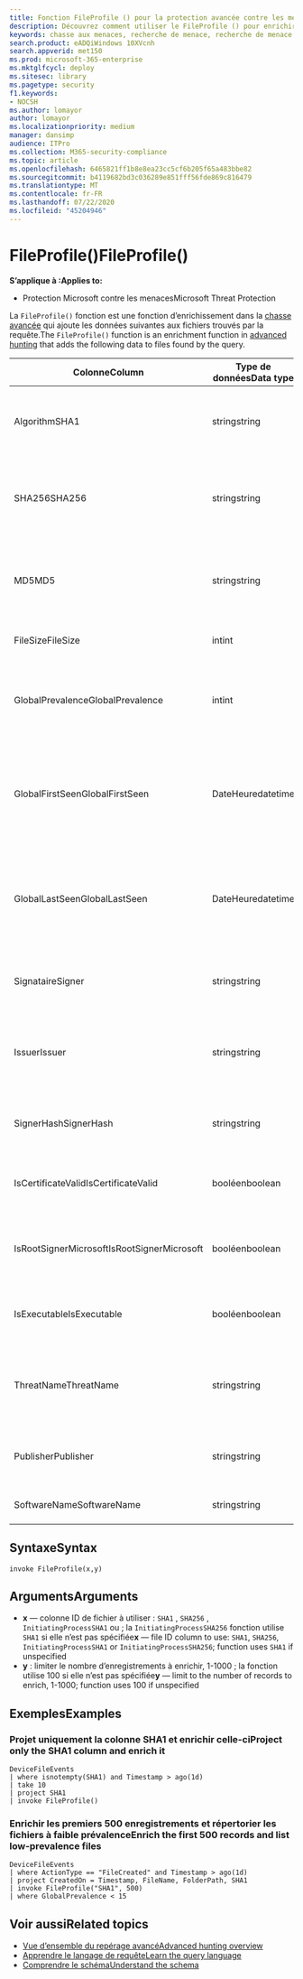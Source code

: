 ```yaml
---
title: Fonction FileProfile () pour la protection avancée contre les menaces Microsoft
description: Découvrez comment utiliser le FileProfile () pour enrichir les informations sur les fichiers dans les résultats de la recherche avancée de la chasse
keywords: chasse aux menaces, recherche de menace, recherche de menace informatique, protection contre les menaces Microsoft, Microsoft 365, MTP, M365, recherche, requête, télémétrie, référence de schéma, Kusto, FileProfile, profil de fichier, fonction, enrichissement
search.product: eADQiWindows 10XVcnh
search.appverid: met150
ms.prod: microsoft-365-enterprise
ms.mktglfcycl: deploy
ms.sitesec: library
ms.pagetype: security
f1.keywords:
- NOCSH
ms.author: lomayor
author: lomayor
ms.localizationpriority: medium
manager: dansimp
audience: ITPro
ms.collection: M365-security-compliance
ms.topic: article
ms.openlocfilehash: 6465821ff1b8e8ea23cc5cf6b205f65a483bbe82
ms.sourcegitcommit: b4119682bd3c036289e851fff56fde869c816479
ms.translationtype: MT
ms.contentlocale: fr-FR
ms.lasthandoff: 07/22/2020
ms.locfileid: "45204946"
---
```

# <a name="fileprofile"></a><span data-ttu-id="4d8cc-104">FileProfile()</span><span class="sxs-lookup"><span data-stu-id="4d8cc-104">FileProfile()</span></span>

<span data-ttu-id="4d8cc-105">**S’applique à :**</span><span class="sxs-lookup"><span data-stu-id="4d8cc-105">**Applies to:**</span></span>
- <span data-ttu-id="4d8cc-106">Protection Microsoft contre les menaces</span><span class="sxs-lookup"><span data-stu-id="4d8cc-106">Microsoft Threat Protection</span></span>

<span data-ttu-id="4d8cc-107">La `FileProfile()` fonction est une fonction d’enrichissement dans la [chasse avancée](advanced-hunting-overview.md) qui ajoute les données suivantes aux fichiers trouvés par la requête.</span><span class="sxs-lookup"><span data-stu-id="4d8cc-107">The `FileProfile()` function is an enrichment function in [advanced hunting](advanced-hunting-overview.md) that adds the following data to files found by the query.</span></span>

| <span data-ttu-id="4d8cc-108">Colonne</span><span class="sxs-lookup"><span data-stu-id="4d8cc-108">Column</span></span> | <span data-ttu-id="4d8cc-109">Type de données</span><span class="sxs-lookup"><span data-stu-id="4d8cc-109">Data type</span></span> | <span data-ttu-id="4d8cc-110">Description</span><span class="sxs-lookup"><span data-stu-id="4d8cc-110">Description</span></span> |
|------------|-------------|-------------|
| <span data-ttu-id="4d8cc-111">Algorithm</span><span class="sxs-lookup"><span data-stu-id="4d8cc-111">SHA1</span></span> | <span data-ttu-id="4d8cc-112">string</span><span class="sxs-lookup"><span data-stu-id="4d8cc-112">string</span></span> | <span data-ttu-id="4d8cc-113">SHA-1 du fichier auquel l’action enregistrée a été appliquée</span><span class="sxs-lookup"><span data-stu-id="4d8cc-113">SHA-1 of the file that the recorded action was applied to</span></span> |
| <span data-ttu-id="4d8cc-114">SHA256</span><span class="sxs-lookup"><span data-stu-id="4d8cc-114">SHA256</span></span> | <span data-ttu-id="4d8cc-115">string</span><span class="sxs-lookup"><span data-stu-id="4d8cc-115">string</span></span> | <span data-ttu-id="4d8cc-116">SHA-256 du fichier auquel l’action enregistrée a été appliquée</span><span class="sxs-lookup"><span data-stu-id="4d8cc-116">SHA-256 of the file that the recorded action was applied to</span></span> |
| <span data-ttu-id="4d8cc-117">MD5</span><span class="sxs-lookup"><span data-stu-id="4d8cc-117">MD5</span></span> | <span data-ttu-id="4d8cc-118">string</span><span class="sxs-lookup"><span data-stu-id="4d8cc-118">string</span></span> | <span data-ttu-id="4d8cc-119">Hachage MD5 du fichier auquel l’action enregistrée a été appliquée</span><span class="sxs-lookup"><span data-stu-id="4d8cc-119">MD5 hash of the file that the recorded action was applied to</span></span> |
| <span data-ttu-id="4d8cc-120">FileSize</span><span class="sxs-lookup"><span data-stu-id="4d8cc-120">FileSize</span></span> | <span data-ttu-id="4d8cc-121">int</span><span class="sxs-lookup"><span data-stu-id="4d8cc-121">int</span></span> | <span data-ttu-id="4d8cc-122">Taille du fichier en octets</span><span class="sxs-lookup"><span data-stu-id="4d8cc-122">Size of the file in bytes</span></span> |
| <span data-ttu-id="4d8cc-123">GlobalPrevalence</span><span class="sxs-lookup"><span data-stu-id="4d8cc-123">GlobalPrevalence</span></span> | <span data-ttu-id="4d8cc-124">int</span><span class="sxs-lookup"><span data-stu-id="4d8cc-124">int</span></span> | <span data-ttu-id="4d8cc-125">Nombre d’instances de l’entité observées par Microsoft globalement</span><span class="sxs-lookup"><span data-stu-id="4d8cc-125">Number of instances of the entity observed by Microsoft globally</span></span> |
| <span data-ttu-id="4d8cc-126">GlobalFirstSeen</span><span class="sxs-lookup"><span data-stu-id="4d8cc-126">GlobalFirstSeen</span></span> | <span data-ttu-id="4d8cc-127">DateHeure</span><span class="sxs-lookup"><span data-stu-id="4d8cc-127">datetime</span></span> | <span data-ttu-id="4d8cc-128">Date et heure auxquelles l’entité a été observée pour la première fois par Microsoft de manière globale</span><span class="sxs-lookup"><span data-stu-id="4d8cc-128">Date and time when the entity was first observed by Microsoft globally</span></span> |
| <span data-ttu-id="4d8cc-129">GlobalLastSeen</span><span class="sxs-lookup"><span data-stu-id="4d8cc-129">GlobalLastSeen</span></span> | <span data-ttu-id="4d8cc-130">DateHeure</span><span class="sxs-lookup"><span data-stu-id="4d8cc-130">datetime</span></span> | <span data-ttu-id="4d8cc-131">Date et heure auxquelles l’entité a été observée pour la dernière fois par Microsoft globalement</span><span class="sxs-lookup"><span data-stu-id="4d8cc-131">Date and time when the entity was last observed by Microsoft globally</span></span> |
| <span data-ttu-id="4d8cc-132">Signataire</span><span class="sxs-lookup"><span data-stu-id="4d8cc-132">Signer</span></span> | <span data-ttu-id="4d8cc-133">string</span><span class="sxs-lookup"><span data-stu-id="4d8cc-133">string</span></span> | <span data-ttu-id="4d8cc-134">Informations sur le signataire du fichier</span><span class="sxs-lookup"><span data-stu-id="4d8cc-134">Information about the signer of the file</span></span> |
| <span data-ttu-id="4d8cc-135">Issuer</span><span class="sxs-lookup"><span data-stu-id="4d8cc-135">Issuer</span></span> | <span data-ttu-id="4d8cc-136">string</span><span class="sxs-lookup"><span data-stu-id="4d8cc-136">string</span></span> | <span data-ttu-id="4d8cc-137">Informations sur l’autorité de certification émettrice</span><span class="sxs-lookup"><span data-stu-id="4d8cc-137">Information about the issuing certificate authority (CA)</span></span> |
| <span data-ttu-id="4d8cc-138">SignerHash</span><span class="sxs-lookup"><span data-stu-id="4d8cc-138">SignerHash</span></span> | <span data-ttu-id="4d8cc-139">string</span><span class="sxs-lookup"><span data-stu-id="4d8cc-139">string</span></span> | <span data-ttu-id="4d8cc-140">Valeur de hachage unique identifiant le signataire</span><span class="sxs-lookup"><span data-stu-id="4d8cc-140">Unique hash value identifying the signer</span></span> |
| <span data-ttu-id="4d8cc-141">IsCertificateValid</span><span class="sxs-lookup"><span data-stu-id="4d8cc-141">IsCertificateValid</span></span> | <span data-ttu-id="4d8cc-142">booléen</span><span class="sxs-lookup"><span data-stu-id="4d8cc-142">boolean</span></span> | <span data-ttu-id="4d8cc-143">Si le certificat utilisé pour signer le fichier est valide</span><span class="sxs-lookup"><span data-stu-id="4d8cc-143">Whether the certificate used to sign the file is valid</span></span> |
| <span data-ttu-id="4d8cc-144">IsRootSignerMicrosoft</span><span class="sxs-lookup"><span data-stu-id="4d8cc-144">IsRootSignerMicrosoft</span></span> | <span data-ttu-id="4d8cc-145">booléen</span><span class="sxs-lookup"><span data-stu-id="4d8cc-145">boolean</span></span> | <span data-ttu-id="4d8cc-146">Indique si le signataire du certificat racine est Microsoft</span><span class="sxs-lookup"><span data-stu-id="4d8cc-146">Indicates whether the signer of the root certificate is Microsoft</span></span> |
| <span data-ttu-id="4d8cc-147">IsExecutable</span><span class="sxs-lookup"><span data-stu-id="4d8cc-147">IsExecutable</span></span> | <span data-ttu-id="4d8cc-148">booléen</span><span class="sxs-lookup"><span data-stu-id="4d8cc-148">boolean</span></span> | <span data-ttu-id="4d8cc-149">Indique si le fichier est un fichier exécutable portable (PE)</span><span class="sxs-lookup"><span data-stu-id="4d8cc-149">Whether the file is a Portable Executable (PE) file</span></span> |
| <span data-ttu-id="4d8cc-150">ThreatName</span><span class="sxs-lookup"><span data-stu-id="4d8cc-150">ThreatName</span></span> | <span data-ttu-id="4d8cc-151">string</span><span class="sxs-lookup"><span data-stu-id="4d8cc-151">string</span></span> | <span data-ttu-id="4d8cc-152">Nom de détection pour tout programme malveillant ou autre menace détectée</span><span class="sxs-lookup"><span data-stu-id="4d8cc-152">Detection name for any malware or other threats found</span></span> |
| <span data-ttu-id="4d8cc-153">Publisher</span><span class="sxs-lookup"><span data-stu-id="4d8cc-153">Publisher</span></span> | <span data-ttu-id="4d8cc-154">string</span><span class="sxs-lookup"><span data-stu-id="4d8cc-154">string</span></span> | <span data-ttu-id="4d8cc-155">Nom de l’organisation qui a publié le fichier</span><span class="sxs-lookup"><span data-stu-id="4d8cc-155">Name of the organization that published the file</span></span> |
| <span data-ttu-id="4d8cc-156">SoftwareName</span><span class="sxs-lookup"><span data-stu-id="4d8cc-156">SoftwareName</span></span> | <span data-ttu-id="4d8cc-157">string</span><span class="sxs-lookup"><span data-stu-id="4d8cc-157">string</span></span> | <span data-ttu-id="4d8cc-158">Nom du produit logiciel</span><span class="sxs-lookup"><span data-stu-id="4d8cc-158">Name of the software product</span></span> |

## <a name="syntax"></a><span data-ttu-id="4d8cc-159">Syntaxe</span><span class="sxs-lookup"><span data-stu-id="4d8cc-159">Syntax</span></span>

```kusto
invoke FileProfile(x,y)
```

## <a name="arguments"></a><span data-ttu-id="4d8cc-160">Arguments</span><span class="sxs-lookup"><span data-stu-id="4d8cc-160">Arguments</span></span>

- <span data-ttu-id="4d8cc-161">**x** — colonne ID de fichier à utiliser : `SHA1` , `SHA256` , `InitiatingProcessSHA1` ou ; la `InitiatingProcessSHA256` fonction utilise `SHA1` si elle n’est pas spécifiée</span><span class="sxs-lookup"><span data-stu-id="4d8cc-161">**x** — file ID column to use: `SHA1`, `SHA256`, `InitiatingProcessSHA1` or `InitiatingProcessSHA256`; function uses `SHA1` if unspecified</span></span>
- <span data-ttu-id="4d8cc-162">**y** : limiter le nombre d’enregistrements à enrichir, 1-1000 ; la fonction utilise 100 si elle n’est pas spécifiée</span><span class="sxs-lookup"><span data-stu-id="4d8cc-162">**y** — limit to the number of records to enrich, 1-1000; function uses 100 if unspecified</span></span>

## <a name="examples"></a><span data-ttu-id="4d8cc-163">Exemples</span><span class="sxs-lookup"><span data-stu-id="4d8cc-163">Examples</span></span>

### <a name="project-only-the-sha1-column-and-enrich-it"></a><span data-ttu-id="4d8cc-164">Projet uniquement la colonne SHA1 et enrichir celle-ci</span><span class="sxs-lookup"><span data-stu-id="4d8cc-164">Project only the SHA1 column and enrich it</span></span>

```kusto
DeviceFileEvents
| where isnotempty(SHA1) and Timestamp > ago(1d)
| take 10
| project SHA1
| invoke FileProfile()
```

### <a name="enrich-the-first-500-records-and-list-low-prevalence-files"></a><span data-ttu-id="4d8cc-165">Enrichir les premiers 500 enregistrements et répertorier les fichiers à faible prévalence</span><span class="sxs-lookup"><span data-stu-id="4d8cc-165">Enrich the first 500 records and list low-prevalence files</span></span>

```kusto
DeviceFileEvents
| where ActionType == "FileCreated" and Timestamp > ago(1d)
| project CreatedOn = Timestamp, FileName, FolderPath, SHA1
| invoke FileProfile("SHA1", 500) 
| where GlobalPrevalence < 15
```

## <a name="related-topics"></a><span data-ttu-id="4d8cc-166">Voir aussi</span><span class="sxs-lookup"><span data-stu-id="4d8cc-166">Related topics</span></span>
- [<span data-ttu-id="4d8cc-167">Vue d’ensemble du repérage avancé</span><span class="sxs-lookup"><span data-stu-id="4d8cc-167">Advanced hunting overview</span></span>](advanced-hunting-overview.md)
- [<span data-ttu-id="4d8cc-168">Apprendre le langage de requête</span><span class="sxs-lookup"><span data-stu-id="4d8cc-168">Learn the query language</span></span>](advanced-hunting-query-language.md)
- [<span data-ttu-id="4d8cc-169">Comprendre le schéma</span><span class="sxs-lookup"><span data-stu-id="4d8cc-169">Understand the schema</span></span>](advanced-hunting-schema-tables.md)